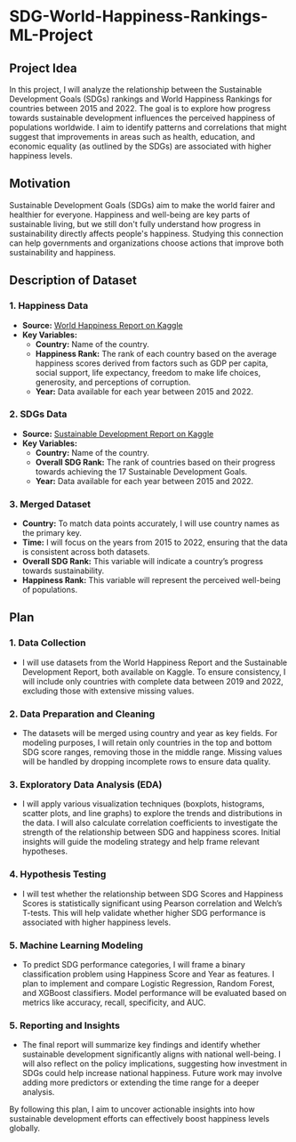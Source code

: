 # SDG-World-Happiness-Rankings-ML-Project

## Project Idea
In this project, I will analyze the relationship between the Sustainable Development Goals (SDGs) rankings and World Happiness Rankings for countries between 2015 and 2022. The goal is to explore how progress towards sustainable development influences the perceived happiness of populations worldwide. I aim to identify patterns and correlations that might suggest that improvements in areas such as health, education, and economic equality (as outlined by the SDGs) are associated with higher happiness levels.
##

## Motivation 
Sustainable Development Goals (SDGs) aim to make the world fairer and healthier for everyone. Happiness and well-being are key parts of sustainable living, but we still don't fully understand how progress in sustainability directly affects people's happiness. Studying this connection can help governments and organizations choose actions that improve both sustainability and happiness.
##

## Description of Dataset
### 1. Happiness Data
- **Source:** [World Happiness Report on Kaggle](https://www.kaggle.com/datasets/mathurinache/world-happiness-report)
- **Key Variables:**
  - **Country:** Name of the country.
  - **Happiness Rank:** The rank of each country based on the average happiness scores derived from factors such as GDP per capita, social support, life expectancy, freedom to make life choices, generosity, and perceptions of corruption.
  - **Year:** Data available for each year between 2015 and 2022.

### 2. SDGs Data
- **Source:** [Sustainable Development Report on Kaggle](https://www.kaggle.com/datasets/sazidthe1/sustainable-development-report/data)
- **Key Variables:**
  - **Country:** Name of the country.
  - **Overall SDG Rank:** The rank of countries based on their progress towards achieving the 17 Sustainable Development Goals.
  - **Year:** Data available for each year between 2015 and 2022.

### 3. Merged Dataset
- **Country:** To match data points accurately, I will use country names as the primary key.
- **Time:** I will focus on the years from 2015 to 2022, ensuring that the data is consistent across both datasets.
- **Overall SDG Rank:** This variable will indicate a country’s progress towards sustainability.
- **Happiness Rank:** This variable will represent the perceived well-being of populations.
##

## Plan
### 1. Data Collection
- I will use datasets from the World Happiness Report and the Sustainable Development Report, both available on Kaggle.
To ensure consistency, I will include only countries with complete data between 2019 and 2022, excluding those with extensive missing values.

### 2. Data Preparation and Cleaning
- The datasets will be merged using country and year as key fields.
For modeling purposes, I will retain only countries in the top and bottom SDG score ranges, removing those in the middle range.
Missing values will be handled by dropping incomplete rows to ensure data quality.


### 3. Exploratory Data Analysis (EDA)
- I will apply various visualization techniques (boxplots, histograms, scatter plots, and line graphs) to explore the trends and distributions in the data.
I will also calculate correlation coefficients to investigate the strength of the relationship between SDG and happiness scores.
Initial insights will guide the modeling strategy and help frame relevant hypotheses.


### 4. Hypothesis Testing
- I will test whether the relationship between SDG Scores and Happiness Scores is statistically significant using Pearson correlation and Welch’s T-tests.
This will help validate whether higher SDG performance is associated with higher happiness levels.


### 5. Machine Learning Modeling
- To predict SDG performance categories, I will frame a binary classification problem using Happiness Score and Year as features.
I plan to implement and compare Logistic Regression, Random Forest, and XGBoost classifiers.
Model performance will be evaluated based on metrics like accuracy, recall, specificity, and AUC.


### 5. Reporting and Insights
- The final report will summarize key findings and identify whether sustainable development significantly aligns with national well-being.
I will also reflect on the policy implications, suggesting how investment in SDGs could help increase national happiness.
Future work may involve adding more predictors or extending the time range for a deeper analysis.


By following this plan, I aim to uncover actionable insights into how sustainable development efforts can effectively boost happiness levels globally.

